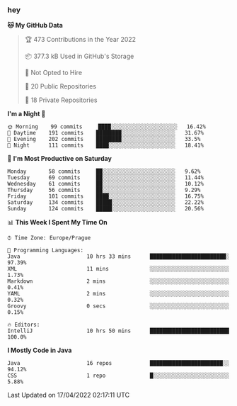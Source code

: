 ### hey

<!--START_SECTION:waka-->
**🐱 My GitHub Data** 

> 🏆 473 Contributions in the Year 2022
 > 
> 📦 377.3 kB Used in GitHub's Storage 
 > 
> 🚫 Not Opted to Hire
 > 
> 📜 20 Public Repositories 
 > 
> 🔑 18 Private Repositories  
 > 
**I'm a Night 🦉** 

```text
🌞 Morning    99 commits     ████░░░░░░░░░░░░░░░░░░░░░   16.42% 
🌆 Daytime    191 commits    ████████░░░░░░░░░░░░░░░░░   31.67% 
🌃 Evening    202 commits    ████████░░░░░░░░░░░░░░░░░   33.5% 
🌙 Night      111 commits    ████░░░░░░░░░░░░░░░░░░░░░   18.41%

```
📅 **I'm Most Productive on Saturday** 

```text
Monday       58 commits     ██░░░░░░░░░░░░░░░░░░░░░░░   9.62% 
Tuesday      69 commits     ██░░░░░░░░░░░░░░░░░░░░░░░   11.44% 
Wednesday    61 commits     ██░░░░░░░░░░░░░░░░░░░░░░░   10.12% 
Thursday     56 commits     ██░░░░░░░░░░░░░░░░░░░░░░░   9.29% 
Friday       101 commits    ████░░░░░░░░░░░░░░░░░░░░░   16.75% 
Saturday     134 commits    █████░░░░░░░░░░░░░░░░░░░░   22.22% 
Sunday       124 commits    █████░░░░░░░░░░░░░░░░░░░░   20.56%

```


📊 **This Week I Spent My Time On** 

```text
⌚︎ Time Zone: Europe/Prague

💬 Programming Languages: 
Java                     10 hrs 33 mins      ████████████████████████░   97.39% 
XML                      11 mins             ░░░░░░░░░░░░░░░░░░░░░░░░░   1.73% 
Markdown                 2 mins              ░░░░░░░░░░░░░░░░░░░░░░░░░   0.41% 
YAML                     2 mins              ░░░░░░░░░░░░░░░░░░░░░░░░░   0.32% 
Groovy                   0 secs              ░░░░░░░░░░░░░░░░░░░░░░░░░   0.15%

🔥 Editors: 
IntelliJ                 10 hrs 50 mins      █████████████████████████   100.0%

```

**I Mostly Code in Java** 

```text
Java                     16 repos            ███████████████████████░░   94.12% 
CSS                      1 repo              █░░░░░░░░░░░░░░░░░░░░░░░░   5.88%

```



 Last Updated on 17/04/2022 02:17:11 UTC
<!--END_SECTION:waka-->
